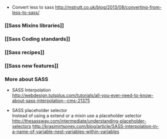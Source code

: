 * Convert less to sass
http://mstrutt.co.uk/blog/2013/08/converting-from-less-to-sass/

### [[Sass Mixins libraries]]
### [[Sass Coding standards]]
### [[Sass recipes]]
### [[Sass new features]]

### More about SASS
* SASS Interpolation      
http://webdesign.tutsplus.com/tutorials/all-you-ever-need-to-know-about-sass-interpolation--cms-21375

* SASS placeholder selector        
Instead of using a extend or a mixin use a placeholder selector     
http://thesassway.com/intermediate/understanding-placeholder-selectors
http://krasimirtsonev.com/blog/article/SASS-interpolation-in-a-name-of-variable-nest-variables-within-variables


